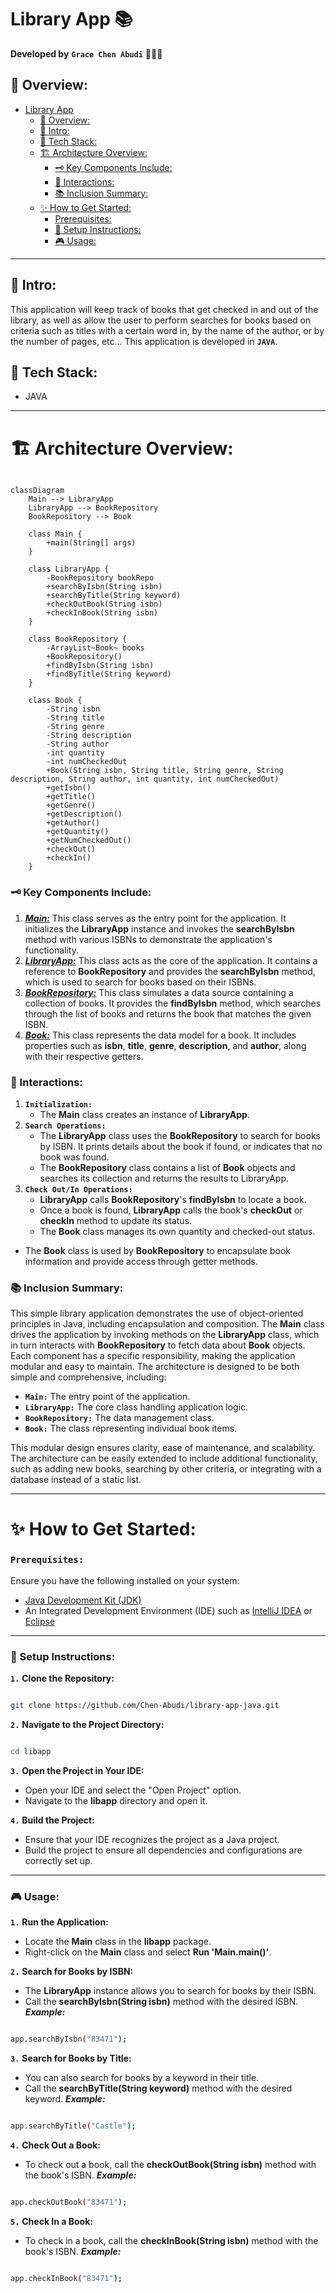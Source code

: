 # Library App 📚

**Developed by** **`Grace Chen Abudi`** 👩🏽‍💻

## 📣 Overview:

- [Library App](#library-app-)
    - [📣 Overview:](#-overview)
    - [🔎 Intro:](#-intro)
    - [🧰 Tech Stack:](#-tech-stack)
    - [🏗️ Architecture Overview:](#-architecture-overview)
      - [🗝️ Key Components Include:](#-key-components-include)
      - [🔄 Interactions:](#-interactions)
      - [📚 Inclusion Summary:](#-inclusion-summary)
    - [✨ How to Get Started:](#-how-to-get-started)
      - [Prerequisites:](#prerequisites)
      - [🚀 Setup Instructions:](#-setup-instructions)
      - [🎮 Usage:](#-usage)

---

## 🔎 Intro:

This application will keep track of books that get checked in and out of the library, 
as well as allow the user to perform searches for books based on criteria such as titles 
with a certain word in, by the name of the author, or by the number of pages, etc... 
This application is developed in **```JAVA```**.

## 🧰 Tech Stack:

- JAVA

---

# 🏗️ Architecture Overview:

```mermaid

classDiagram
    Main --> LibraryApp
    LibraryApp --> BookRepository
    BookRepository --> Book

    class Main {
        +main(String[] args)
    }

    class LibraryApp {
        -BookRepository bookRepo
        +searchByIsbn(String isbn)
        +searchByTitle(String keyword)
        +checkOutBook(String isbn)
        +checkInBook(String isbn)
    }

    class BookRepository {
        -ArrayList~Book~ books
        +BookRepository()
        +findByIsbn(String isbn)
        +findByTitle(String keyword)
    }

    class Book {
        -String isbn
        -String title
        -String genre
        -String description
        -String author
        -int quantity
        -int numCheckedOut
        +Book(String isbn, String title, String genre, String description, String author, int quantity, int numCheckedOut)
        +getIsbn()
        +getTitle()
        +getGenre()
        +getDescription()
        +getAuthor()
        +getQuantity()
        +getNumCheckedOut()
        +checkOut()
        +checkIn()
    }

```

### 🗝️ Key Components Include:

1. **_<ins>Main:</ins>_** This class serves as the entry point for the application. 
  It initializes the **LibraryApp** instance and invokes the **searchByIsbn** method with various ISBNs
  to demonstrate the application's functionality.
2. **_<ins>LibraryApp:</ins>_** This class acts as the core of the application. 
  It contains a reference to **BookRepository** and provides the **searchByIsbn** method, which is used to
  search for books based on their ISBNs.
3. **_<ins>BookRepository:</ins>_** This class simulates a data source containing a collection of books. 
  It provides the **findByIsbn** method, which searches through the list of books and returns the book
  that matches the given ISBN.
4. **_<ins>Book:</ins>_** This class represents the data model for a book. It includes properties such
   as **isbn**, **title**, **genre**, **description**, and **author**, along with their respective getters.


### 🔄 Interactions:

1. **```Initialization:```**
   - The **Main** class creates an instance of **LibraryApp**.
2. **```Search Operations:```**
   - The **LibraryApp** class uses the **BookRepository** to search for books by ISBN. It prints details
   about the book if found, or indicates that no book was found.
   - The **BookRepository** class contains a list of **Book** objects and searches its collection and
     returns the results to LibraryApp.
3. **```Check Out/In Operations:```**
   - **LibraryApp** calls **BookRepository**'s **findByIsbn** to locate a book.
   - Once a book is found, **LibraryApp** calls the book's **checkOut** or **checkIn** method to
     update its status.
   - The **Book** class manages its own quantity and checked-out status.
- The **Book** class is used by **BookRepository** to encapsulate book information and provide access
  through getter methods.


### 📚 Inclusion Summary:

This simple library application demonstrates the use of object-oriented principles in Java, 
including encapsulation and composition.
The **Main** class drives the application by invoking methods on the **LibraryApp** class, 
which in turn interacts with **BookRepository** to fetch data about **Book** objects.
Each component has a specific responsibility, making the application modular and easy to maintain.
The architecture is designed to be both simple and comprehensive, including:

  - **```Main:```** The entry point of the application.
  - **```LibraryApp:```** The core class handling application logic.
  - **```BookRepository:```** The data management class.
  - **```Book:```** The class representing individual book items.

This modular design ensures clarity, ease of maintenance, and scalability.
The architecture can be easily extended to include additional functionality, such as adding new books,
searching by other criteria, or integrating with a database instead of a static list.


---

# ✨ How to Get Started:

### **```Prerequisites:```**

Ensure you have the following installed on your system:

  - [Java Development Kit (JDK)](https://www.oracle.com/java/technologies/downloads/#java11)
  - An Integrated Development Environment (IDE) such as [IntelliJ IDEA](https://www.jetbrains.com/idea/download/?section=mac) 
    or [Eclipse](https://www.eclipse.org/)

---

### 🚀 Setup Instructions:

**```1.```** **Clone the Repository:**
```bash

git clone https://github.com/Chen-Abudi/library-app-java.git

```

**```2.```** **Navigate to the Project Directory:**

```bash

cd libapp

```

**```3.```** **Open the Project in Your IDE:**
  - Open your IDE and select the "Open Project" option.
  - Navigate to the **libapp** directory and open it.

**```4.```** **Build the Project:**
  - Ensure that your IDE recognizes the project as a Java project.
  - Build the project to ensure all dependencies and configurations are correctly set up.

---

### 🎮 Usage:

**```1.```** **Run the Application:**
  - Locate the **Main** class in the **libapp** package.
  - Right-click on the **Main** class and select **Run 'Main.main()'**.

**```2.```** **Search for Books by ISBN:**
  - The **LibraryApp** instance allows you to search for books by their ISBN.
  - Call the **searchByIsbn(String isbn)** method with the desired ISBN.
    ***Example:***
```bash

app.searchByIsbn("83471");

```

**```3.```** **Search for Books by Title:**
  - You can also search for books by a keyword in their title.
  - Call the **searchByTitle(String keyword)** method with the desired keyword.
    ***Example:***
```bash

app.searchByTitle("Castle");

```

**```4.```** **Check Out a Book:**
  - To check out a book, call the **checkOutBook(String isbn)** method with the book's ISBN.
    ***Example:***
```bash

app.checkOutBook("83471");

```

**```5.```** **Check In a Book:**
  - To check in a book, call the **checkInBook(String isbn)** method with the book's ISBN.
    ***Example:***
```bash

app.checkInBook("83471");

```

